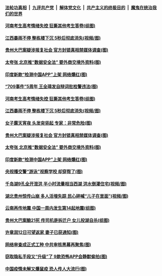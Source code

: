

####  [法轮功真相](../../../../basic/blob/master/README.md?t=07100031) &nbsp;|&nbsp; [九评共产党](../../../../9ping.md/blob/master/README.md?t=07100031) &nbsp;|&nbsp; [解体党文化](../../../../jtdwh.md/blob/master/README.md?t=07100031)  &nbsp;|&nbsp; [共产主义的终极目的](../../../../gczydzjmd.md/blob/master/README.md?t=07100031) &nbsp;|&nbsp; [魔鬼在统治我们的世界](../../../../mgztzwmdsj.md/blob/master/README.md?t=07100031) 


#### [河南考生高考情绪失控 狂撕其他考生答卷(组图)](../pages/p1/939173.md?t=07100031) 

#### [江西暴雨不停 整栋楼下沉 5秒后彻底消失(视频/图)](../pages/p1/939166.md?t=07100031) 

#### [贵州大巴案疑涉报复社会 官方封锁真相禁媒体调查(图)](../pages/p1/939113.md?t=07100031) 

#### [太夸张 北京推“数据安全法” 要外商交境外资料(图)](../pages/p1/939101.md?t=07100031) 

#### [印度新款“检测中国APP”上架 网络爆红(图)](../pages/p1/939111.md?t=07100031) 

#### [“709事件”5周年 王全璋发自辩词批检警违法(图)](../pages/p1/939190.md?t=07100031) 



#### [河南考生高考情绪失控 狂撕其他考生答卷(组图)](../pages/p1/939173.md?t=07100031) 

#### [江西暴雨不停 整栋楼下沉 5秒后彻底消失(视频/图)](../pages/p1/939166.md?t=07100031) 

#### [女子露天宵夜 头发突竖起 专家：非常危险(图)](../pages/p1/939162.md?t=07100031) 

#### [贵州大巴案疑涉报复社会 官方封锁真相禁媒体调查(图)](../pages/p1/939113.md?t=07100031) 

#### [太夸张 北京推“数据安全法” 要外商交境外资料(图)](../pages/p1/939101.md?t=07100031) 

#### [印度新款“检测中国APP”上架 网络爆红(图)](../pages/p1/939111.md?t=07100031) 

#### [央视播交警“游泳”视察学校 却穿帮了(图)](../pages/p1/939097.md?t=07100031) 


#### [千岛湖9孔全开泄洪 半小时流量相当西湖 洪水倒灌住宅(视频/图)](../pages/p1/939091.md?t=07100031) 

#### [湖北贵州惊传山崩 多人活埋失踪 民心碎喊“儿子在里面”(视频/图)](../pages/p1/939078.md?t=07100031) 

#### [云南再传地震 中国一周内发生第14起地震(组图)](../pages/p1/939067.md?t=07100031) 

#### [贵州大巴案酿21死 传司机是拆迁户 女儿投湖自杀(组图)](../pages/p1/939068.md?t=07100031) 


#### [许章润12日可望返家 妻子已获通知(图)](../pages/p1/939060.md?t=07100031) 

#### [网络审查成正式工种 中共审核黑幕再聚焦(图)](../pages/p1/939024.md?t=07100031) 

#### [窃取隐私手段又“升级”了 9款恐怖APP会静默偷拍(图)](../pages/p1/938973.md?t=07100031) 

#### [中国疫情未解又爆鼠疫 恐人传人大流行(图)](../pages/p1/938995.md?t=07100031) 

